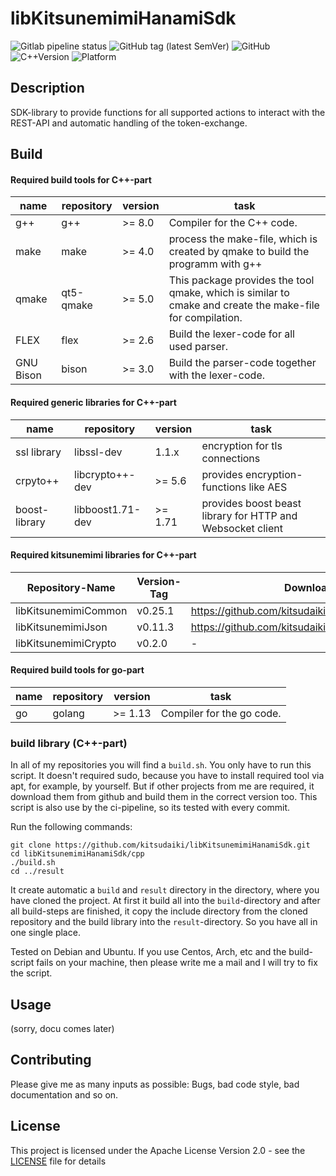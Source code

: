 # libKitsunemimiHanamiSdk

![Gitlab pipeline status](https://img.shields.io/gitlab/pipeline/kitsudaiki/libKitsunemimiHanamiSdk?label=build%20and%20test&style=flat-square)
![GitHub tag (latest SemVer)](https://img.shields.io/github/v/tag/kitsudaiki/libKitsunemimiHanamiSdk?label=version&style=flat-square)
![GitHub](https://img.shields.io/github/license/kitsudaiki/libKitsunemimiHanamiSdk?style=flat-square)
![C++Version](https://img.shields.io/badge/c%2B%2B-17-blue?style=flat-square)
![Platform](https://img.shields.io/badge/platform-Linux--x64-lightgrey?style=flat-square)

## Description

SDK-library to provide functions for all supported actions to interact with the REST-API and automatic handling of the token-exchange.

## Build

#### Required build tools for C++-part

name | repository | version | task
--- | --- | --- | ---
g++ | g++ | >= 8.0 | Compiler for the C++ code.
make | make | >= 4.0 | process the make-file, which is created by qmake to build the programm with g++
qmake | qt5-qmake | >= 5.0 | This package provides the tool qmake, which is similar to cmake and create the make-file for compilation.
FLEX | flex | >= 2.6 | Build the lexer-code for all used parser.
GNU Bison | bison | >= 3.0 | Build the parser-code together with the lexer-code.

#### Required generic libraries for C++-part

name | repository | version | task
--- | --- | --- | ---
ssl library | libssl-dev | 1.1.x | encryption for tls connections
crpyto++ | libcrypto++-dev | >= 5.6 | provides encryption-functions like AES
boost-library | libboost1.71-dev | >= 1.71 | provides boost beast library for HTTP and Websocket client

#### Required kitsunemimi libraries for C++-part

Repository-Name | Version-Tag | Download-Path
--- | --- | ---
libKitsunemimiCommon | v0.25.1 |  https://github.com/kitsudaiki/libKitsunemimiCommon.git
libKitsunemimiJson | v0.11.3 |  https://github.com/kitsudaiki/libKitsunemimiJson.git
libKitsunemimiCrypto | v0.2.0 |  -

#### Required build tools for go-part

name | repository | version | task
--- | --- | --- | ---
go | golang | >= 1.13 | Compiler for the go code.

### build library (C++-part)

In all of my repositories you will find a `build.sh`. You only have to run this script. It doesn't required sudo, because you have to install required tool via apt, for example, by yourself. But if other projects from me are required, it download them from github and build them in the correct version too. This script is also use by the ci-pipeline, so its tested with every commit.


Run the following commands:

```
git clone https://github.com/kitsudaiki/libKitsunemimiHanamiSdk.git
cd libKitsunemimiHanamiSdk/cpp
./build.sh
cd ../result
```

It create automatic a `build` and `result` directory in the directory, where you have cloned the project. At first it build all into the `build`-directory and after all build-steps are finished, it copy the include directory from the cloned repository and the build library into the `result`-directory. So you have all in one single place.

Tested on Debian and Ubuntu. If you use Centos, Arch, etc and the build-script fails on your machine, then please write me a mail and I will try to fix the script.

## Usage

(sorry, docu comes later)


## Contributing

Please give me as many inputs as possible: Bugs, bad code style, bad documentation and so on.

## License

This project is licensed under the Apache License Version 2.0 - see the [LICENSE](LICENSE) file for details
